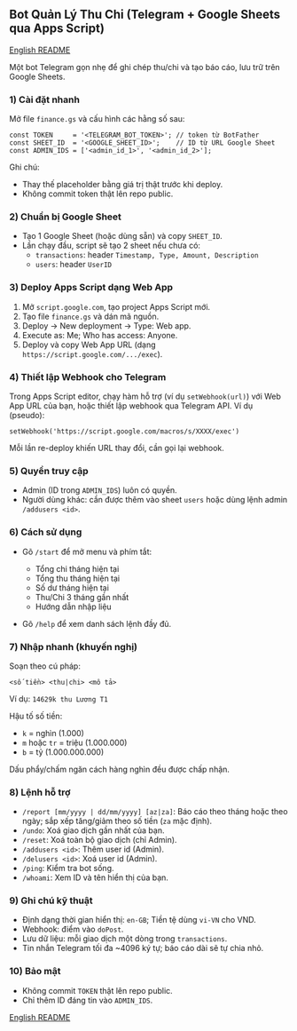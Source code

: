 ## Bot Quản Lý Thu Chi (Telegram + Google Sheets qua Apps Script)

[English README](README.md)

Một bot Telegram gọn nhẹ để ghi chép thu/chi và tạo báo cáo, lưu trữ trên Google Sheets.

### 1) Cài đặt nhanh
Mở file `finance.gs` và cấu hình các hằng số sau:

```
const TOKEN     = '<TELEGRAM_BOT_TOKEN>'; // token từ BotFather
const SHEET_ID  = '<GOOGLE_SHEET_ID>';    // ID từ URL Google Sheet
const ADMIN_IDS = ['<admin_id_1>', '<admin_id_2>'];
```

Ghi chú:
- Thay thế placeholder bằng giá trị thật trước khi deploy.
- Không commit token thật lên repo public.

### 2) Chuẩn bị Google Sheet
- Tạo 1 Google Sheet (hoặc dùng sẵn) và copy `SHEET_ID`.
- Lần chạy đầu, script sẽ tạo 2 sheet nếu chưa có:
  - `transactions`: header `Timestamp, Type, Amount, Description`
  - `users`: header `UserID`

### 3) Deploy Apps Script dạng Web App
1. Mở `script.google.com`, tạo project Apps Script mới.
2. Tạo file `finance.gs` và dán mã nguồn.
3. Deploy → New deployment → Type: Web app.
4. Execute as: Me; Who has access: Anyone.
5. Deploy và copy Web App URL (dạng `https://script.google.com/.../exec`).

### 4) Thiết lập Webhook cho Telegram
Trong Apps Script editor, chạy hàm hỗ trợ (ví dụ `setWebhook(url)`) với Web App URL của bạn, hoặc thiết lập webhook qua Telegram API. Ví dụ (pseudo):

```
setWebhook('https://script.google.com/macros/s/XXXX/exec')
```

Mỗi lần re-deploy khiến URL thay đổi, cần gọi lại webhook.

### 5) Quyền truy cập
- Admin (ID trong `ADMIN_IDS`) luôn có quyền.
- Người dùng khác: cần được thêm vào sheet `users` hoặc dùng lệnh admin `/addusers <id>`.

### 6) Cách sử dụng
- Gõ `/start` để mở menu và phím tắt:
  - Tổng chi tháng hiện tại
  - Tổng thu tháng hiện tại
  - Số dư tháng hiện tại
  - Thu/Chi 3 tháng gần nhất
  - Hướng dẫn nhập liệu

- Gõ `/help` để xem danh sách lệnh đầy đủ.

### 7) Nhập nhanh (khuyến nghị)
Soạn theo cú pháp:

```
<số tiền> <thu|chi> <mô tả>
```

Ví dụ: `14629k thu Lương T1`

Hậu tố số tiền:
- `k` = nghìn (1.000)
- `m` hoặc `tr` = triệu (1.000.000)
- `b` = tỷ (1.000.000.000)

Dấu phẩy/chấm ngăn cách hàng nghìn đều được chấp nhận.

### 8) Lệnh hỗ trợ
- `/report [mm/yyyy | dd/mm/yyyy] [az|za]`: Báo cáo theo tháng hoặc theo ngày; sắp xếp tăng/giảm theo số tiền (`za` mặc định).
- `/undo`: Xoá giao dịch gần nhất của bạn.
- `/reset`: Xoá toàn bộ giao dịch (chỉ Admin).
- `/addusers <id>`: Thêm user id (Admin).
- `/delusers <id>`: Xoá user id (Admin).
- `/ping`: Kiểm tra bot sống.
- `/whoami`: Xem ID và tên hiển thị của bạn.

### 9) Ghi chú kỹ thuật
- Định dạng thời gian hiển thị: `en-GB`; Tiền tệ dùng `vi-VN` cho VND.
- Webhook: điểm vào `doPost`.
- Lưu dữ liệu: mỗi giao dịch một dòng trong `transactions`.
- Tin nhắn Telegram tối đa ~4096 ký tự; báo cáo dài sẽ tự chia nhỏ.

### 10) Bảo mật
- Không commit `TOKEN` thật lên repo public.
- Chỉ thêm ID đáng tin vào `ADMIN_IDS`.

[English README](README.md)



